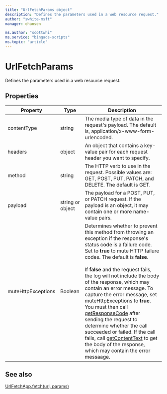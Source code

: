 ```yaml
---
title: "UrlFetchParams object"
description: "Defines the parameters used in a web resource request."
author: "swhite-msft"
manager: ehansen

ms.author: "scottwhi"
ms.service: "bingads-scripts"
ms.topic: "article"
---
```


# UrlFetchParams

Defines the parameters used in a web resource request.

## Properties

|Property|Type|Description
|-|-|-
|contentType|string|The media type of data in the request's payload. The default is, application/x-www-form-urlencoded.
|headers|object|An object that contains a key-value pair for each request header you want to specify.
|method|string|The HTTP verb to use in the request. Possible values are: GET, POST, PUT, PATCH, and DELETE. The default is GET.
|payload|string or object|The payload for a POST, PUT, or PATCH request. If the payload is an object, it may contain one or more name-value pairs.
|muteHttpExceptions|Boolean|Determines whether to prevent this method from throwing an exception if the response's status code is a failure code. Set to **true** to mute HTTP failure codes. The default is **false**.<br/><br/>If **false** and the request fails, the log will not include the body of the response, which may contain an error message. To capture the error message, set muteHttpExceptions to **true**. You must then call [getResponseCode](HTTPResponse.md#getresponsecode) after sending the request to determine whether the call succeeded or failed. If the call fails, call [getContentText](HTTPResponse.md#getcontexttext) to get the body of the response, which may contain the error messaage.


## See also

[UrlFetchApp.fetch(url, params)](UrlFetchApp.md#fetch-string-url-urlfetchparams-params-)
